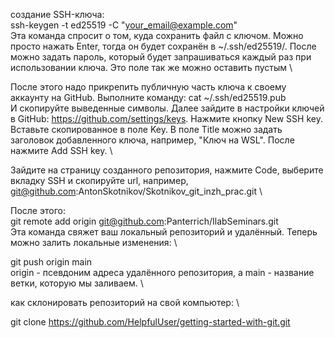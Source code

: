 создание SSH-ключа: \
ssh-keygen -t ed25519 -C "your_email@example.com" \
Эта команда спросит о том, куда сохранить файл с ключом. Можно просто нажать Enter, тогда он будет сохранён в ~/.ssh/ed25519/. После можно задать пароль, который будет запрашиваться каждый раз при использовании ключа. Это поле так же можно оставить пустым \

После этого надо прикрепить публичную часть ключа к своему аккаунту на GitHub. Выполните команду:
cat ~/.ssh/ed25519.pub \
И скопируйте выведенные символы. Далее зайдите в настройки ключей в GitHub: https://github.com/settings/keys. Нажмите кнопку New SSH key. Вставьте скопированное в поле Key. В поле Title можно задать заголовок добавленного ключа, например, "Ключ на WSL". После нажмите Add SSH key. \

Зайдите на страницу созданного репозитория, нажмите Code, выберите вкладку SSH и скопируйте url, например, git@github.com:AntonSkotnikov/Skotnikov_git_inzh_prac.git \

После этого: \
git remote add origin git@github.com:Panterrich/IlabSeminars.git \
Эта команда свяжет ваш локальный репозиторий и удалённый. Теперь можно залить локальные изменения: \

git push origin main \
origin - псевдоним адреса удалённого репозитория, а main -  название ветки, которую мы заливаем. \


как склонировать репозиторий на свой компьютер: \

git clone https://github.com/HelpfulUser/getting-started-with-git.git
